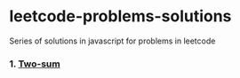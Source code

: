 # leetcode-problems-solutions
Series of solutions in javascript for problems in leetcode 

### 1. [Two-sum](two-sum)
